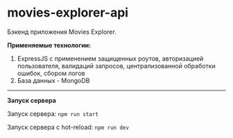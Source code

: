 # movies-explorer-api

Бэкенд приложения Movies Explorer.

**Применяемые технологии:**

1. ExpressJS с применением защищенных роутов, авторизацией пользователя, валидаций запросов, централизованной обработки ошибок, сбором логов
2. База данных - MongoDB

---

**Запуск сервера**

Запуск сервера: `npm run start`

Запуск сервера с hot-reload: `npm run dev`
